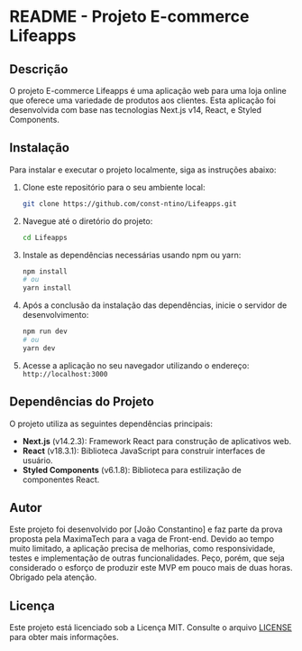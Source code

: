 # README - Projeto E-commerce Lifeapps

## Descrição

O projeto E-commerce Lifeapps é uma aplicação web para uma loja online que oferece uma variedade de produtos aos clientes. Esta aplicação foi desenvolvida com base nas tecnologias Next.js v14, React, e Styled Components.

## Instalação

Para instalar e executar o projeto localmente, siga as instruções abaixo:

1. Clone este repositório para o seu ambiente local:

   ```bash
   git clone https://github.com/const-ntino/Lifeapps.git
   ```

2. Navegue até o diretório do projeto:

   ```bash
   cd Lifeapps
   ```

3. Instale as dependências necessárias usando npm ou yarn:

   ```bash
   npm install
   # ou
   yarn install
   ```

4. Após a conclusão da instalação das dependências, inicie o servidor de desenvolvimento:

   ```bash
   npm run dev
   # ou
   yarn dev
   ```

5. Acesse a aplicação no seu navegador utilizando o endereço: `http://localhost:3000`

## Dependências do Projeto

O projeto utiliza as seguintes dependências principais:

- **Next.js** (v14.2.3): Framework React para construção de aplicativos web.
- **React** (v18.3.1): Biblioteca JavaScript para construir interfaces de usuário.
- **Styled Components** (v6.1.8): Biblioteca para estilização de componentes React.

## Autor

Este projeto foi desenvolvido por [João Constantino] e faz parte da prova proposta pela MaximaTech para a vaga de Front-end. Devido ao tempo muito limitado, a aplicação precisa de melhorias, como responsividade, testes e implementação de outras funcionalidades. Peço, porém, que seja considerado o esforço de produzir este MVP em pouco mais de duas horas. Obrigado pela atenção.

## Licença

Este projeto está licenciado sob a Licença MIT. Consulte o arquivo [LICENSE](LICENSE) para obter mais informações.

